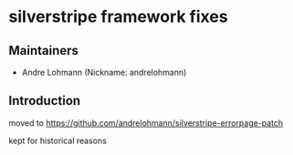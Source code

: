 # silverstripe framework fixes

## Maintainers

 * Andre Lohmann (Nickname: andrelohmann)
  <lohmann dot andre at googlemail dot com>

## Introduction

moved to https://github.com/andrelohmann/silverstripe-errorpage-patch

kept for historical reasons
